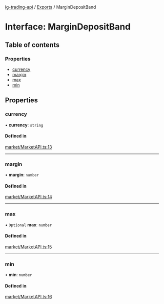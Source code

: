 [ig-trading-api](../README.md) / [Exports](../modules.md) / MarginDepositBand

# Interface: MarginDepositBand

## Table of contents

### Properties

- [currency](MarginDepositBand.md#currency)
- [margin](MarginDepositBand.md#margin)
- [max](MarginDepositBand.md#max)
- [min](MarginDepositBand.md#min)

## Properties

### currency

• **currency**: `string`

#### Defined in

[market/MarketAPI.ts:13](https://github.com/bennycode/ig-trading-api/blob/c7d6810/src/market/MarketAPI.ts#L13)

---

### margin

• **margin**: `number`

#### Defined in

[market/MarketAPI.ts:14](https://github.com/bennycode/ig-trading-api/blob/c7d6810/src/market/MarketAPI.ts#L14)

---

### max

• `Optional` **max**: `number`

#### Defined in

[market/MarketAPI.ts:15](https://github.com/bennycode/ig-trading-api/blob/c7d6810/src/market/MarketAPI.ts#L15)

---

### min

• **min**: `number`

#### Defined in

[market/MarketAPI.ts:16](https://github.com/bennycode/ig-trading-api/blob/c7d6810/src/market/MarketAPI.ts#L16)
